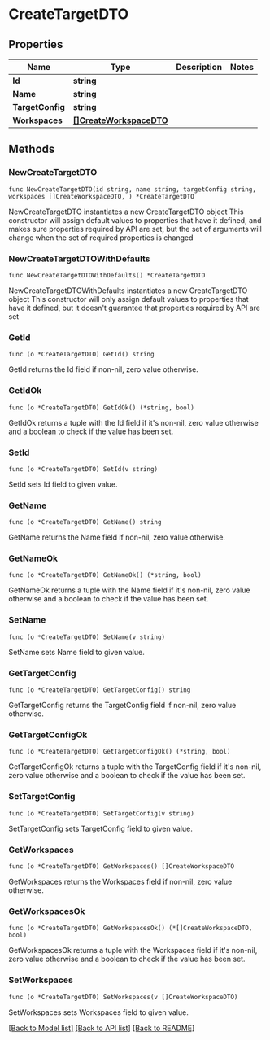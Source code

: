 # CreateTargetDTO

## Properties

Name | Type | Description | Notes
------------ | ------------- | ------------- | -------------
**Id** | **string** |  | 
**Name** | **string** |  | 
**TargetConfig** | **string** |  | 
**Workspaces** | [**[]CreateWorkspaceDTO**](CreateWorkspaceDTO.md) |  | 

## Methods

### NewCreateTargetDTO

`func NewCreateTargetDTO(id string, name string, targetConfig string, workspaces []CreateWorkspaceDTO, ) *CreateTargetDTO`

NewCreateTargetDTO instantiates a new CreateTargetDTO object
This constructor will assign default values to properties that have it defined,
and makes sure properties required by API are set, but the set of arguments
will change when the set of required properties is changed

### NewCreateTargetDTOWithDefaults

`func NewCreateTargetDTOWithDefaults() *CreateTargetDTO`

NewCreateTargetDTOWithDefaults instantiates a new CreateTargetDTO object
This constructor will only assign default values to properties that have it defined,
but it doesn't guarantee that properties required by API are set

### GetId

`func (o *CreateTargetDTO) GetId() string`

GetId returns the Id field if non-nil, zero value otherwise.

### GetIdOk

`func (o *CreateTargetDTO) GetIdOk() (*string, bool)`

GetIdOk returns a tuple with the Id field if it's non-nil, zero value otherwise
and a boolean to check if the value has been set.

### SetId

`func (o *CreateTargetDTO) SetId(v string)`

SetId sets Id field to given value.


### GetName

`func (o *CreateTargetDTO) GetName() string`

GetName returns the Name field if non-nil, zero value otherwise.

### GetNameOk

`func (o *CreateTargetDTO) GetNameOk() (*string, bool)`

GetNameOk returns a tuple with the Name field if it's non-nil, zero value otherwise
and a boolean to check if the value has been set.

### SetName

`func (o *CreateTargetDTO) SetName(v string)`

SetName sets Name field to given value.


### GetTargetConfig

`func (o *CreateTargetDTO) GetTargetConfig() string`

GetTargetConfig returns the TargetConfig field if non-nil, zero value otherwise.

### GetTargetConfigOk

`func (o *CreateTargetDTO) GetTargetConfigOk() (*string, bool)`

GetTargetConfigOk returns a tuple with the TargetConfig field if it's non-nil, zero value otherwise
and a boolean to check if the value has been set.

### SetTargetConfig

`func (o *CreateTargetDTO) SetTargetConfig(v string)`

SetTargetConfig sets TargetConfig field to given value.


### GetWorkspaces

`func (o *CreateTargetDTO) GetWorkspaces() []CreateWorkspaceDTO`

GetWorkspaces returns the Workspaces field if non-nil, zero value otherwise.

### GetWorkspacesOk

`func (o *CreateTargetDTO) GetWorkspacesOk() (*[]CreateWorkspaceDTO, bool)`

GetWorkspacesOk returns a tuple with the Workspaces field if it's non-nil, zero value otherwise
and a boolean to check if the value has been set.

### SetWorkspaces

`func (o *CreateTargetDTO) SetWorkspaces(v []CreateWorkspaceDTO)`

SetWorkspaces sets Workspaces field to given value.



[[Back to Model list]](../README.md#documentation-for-models) [[Back to API list]](../README.md#documentation-for-api-endpoints) [[Back to README]](../README.md)


